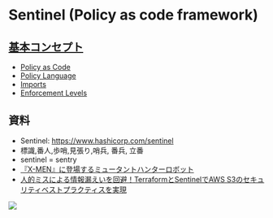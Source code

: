 # Sentinel (Policy as code framework)

## [基本コンセプト](https://docs.hashicorp.com/sentinel/concepts)

- [Policy as Code](https://docs.hashicorp.com/sentinel/concepts/policy-as-code)
- [Policy Language](https://docs.hashicorp.com/sentinel/concepts/language)
- [Imports](https://docs.hashicorp.com/sentinel/concepts/imports)
- [Enforcement Levels](https://docs.hashicorp.com/sentinel/concepts/enforcement-levels)


## 資料

- Sentinel: https://www.hashicorp.com/sentinel
- 標識,番人,歩哨,見張り,哨兵, 番兵, 立番
- sentinel = sentry
- [『X-MEN』に登場するミュータントハンターロボット](https://ja.wikipedia.org/wiki/%E3%82%BB%E3%83%B3%E3%83%81%E3%83%8D%E3%83%AB_(%E3%83%9E%E3%83%BC%E3%83%99%E3%83%AB%E3%83%BB%E3%82%B3%E3%83%9F%E3%83%83%E3%82%AF))
- [人的ミスによる情報漏えいを回避！TerraformとSentinelでAWS S3のセキュリティベストプラクティスを実現](https://www.lac.co.jp/lacwatch/service/20200819_002254.html)


![](https://static.wikia.nocookie.net/xmenmovies/images/2/20/La-et-mn-x-men-days-of-future-past-trailer-wolverine-rallies-the-team-20140416.jpg/revision/latest/scale-to-width-down/1000?cb=20140607201218)
